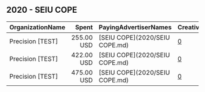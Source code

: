 ## 2020 - SEIU COPE 
|OrganizationName|Spent|PayingAdvertiserNames|CreativeUrls|Impressions|Genders|AgeBrackets|CountryCodes|BillingAddresses|CandidateBallotInformation|
|:---|---:|:---|:---|---:|:---|:---|:---|:---|:---|
|Precision [TEST]|255.00 USD|[SEIU COPE](2020/SEIU COPE.md)|[0](https://www.snap.com/political-ads/asset/d6704d840ad19356209103358634e978e80533a385b5b3230b79f3165721d66d?mediaType=jpg)|76,975||18+|united states|"1121 14th Street NW Suite 700,Washington,20005,US"|Joe Biden|
|Precision [TEST]|422.00 USD|[SEIU COPE](2020/SEIU COPE.md)|[0](https://www.snap.com/political-ads/asset/8ef9e4224885c7a213c9f7e7e18c6b54b6fb22fa69a9ddf9ba31dec07fdd316d?mediaType=mp4)|125,972||18+|united states|"1121 14th Street NW Suite 700,Washington,20005,US"|Joe Biden|
|Precision [TEST]|475.00 USD|[SEIU COPE](2020/SEIU COPE.md)|[0](https://www.snap.com/political-ads/asset/bf98a87ce426da3f90df72d3078052c0fabd54a5928e8a062b94c5d7499ebd56?mediaType=mov)|144,076||18+|united states|"1121 14th Street NW Suite 700,Washington,20005,US"|Joe Biden|
